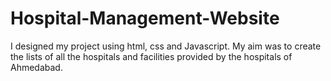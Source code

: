# Hospital-Management-Website
 I designed my project using html, css and Javascript. My aim was to create the lists of all the hospitals and facilities provided by the hospitals of Ahmedabad.
